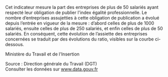 <p>
Cet indicateur mesure la part des entreprises de plus de 50 salariés ayant respecté leur obligation de publier l'index égalité professionnelle.
Le nombre d’entreprises assujetties à cette obligation de publication a évolué depuis l’entrée en vigueur de la mesure : d’abord celles de plus de 1000 salariés, ensuite celles de plus de 250 salariés, et enfin celles de plus de 50 salariés. En conséquent, cette évolution de l’assiette des entreprises concernées se traduit par des évolutions du ratio, visibles sur la courbe ci-dessous.
</p>
<p>
Ministère du Travail et de l'Insertion
</p>
<p class="font-italic body-2">
Source : Direction générale du Travail (DGT) <br> Consulter les données sur <a target="_blank" href="https://www.data.gouv.fr/fr/datasets/barometre-des-resultats-de-laction-publique/">www.data.gouv.fr</a>
</p>

